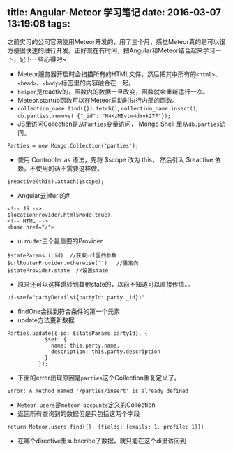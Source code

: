 title: Angular-Meteor 学习笔记
date: 2016-03-07 13:19:08
tags:
---
之前实习的公司官网使用Meteor开发的，用了三个月，感觉Meteor真的是可以很方便很快速的进行开发。正好现在有时间，把Angular和Meteor结合起来学习一下，记下一些心得吧~

- Meteor服务器开启时会扫描所有的HTML文件，然后把其中所有的`<html>`、`<head>`、`<body>`标签里的内容融合在一起。
- `helper`是reactiv的，函数内的数据一旦改变，函数就会重新运行一次。
- Meteor.startup函数可以在Meteor启动时执行内部的函数。
- `collection_name.find({}).fetch()`, `collection_name.insert()`, `db.parties.remove( {"_id": "N4KzMEvtm4dYvk2TF"});`
- JS里访问Collection是从`Parties`变量访问， Mongo Shell 里从`db.parties`访问。
```
Parties = new Mongo.Collection('parties');
```
- 使用 Controoler as 语法，先将 $scope 改为 this， 然后引入 $reactive 依赖。不使用的话不需要这样做。
```
$reactive(this).attach($scope);
```
- Angular去掉url的#
```
<!-- JS -->
$locationProvider.html5Mode(true);
<!-- HTML -->
<base href="/">
```
<!--more-->
- ui.router三个最重要的Provider
```
$stateParams.(:id)  //获取url里的参数
$urlRouterProvider.otherwise('')   //重定向
$stateProvider.state  //设置state
```
- 原来还可以这样跳转到其他state的，以前不知道可以直接传值。。
```
ui-sref="partyDetails({partyId: party._id})"
```
- findOne会找到符合条件的第一个元素
- update方法更新数据
```
Parties.update({_id: $stateParams.partyId}, {
            $set: {
              name: this.party.name,
              description: this.party.description
            }
          });
```
- 下面的error出现原因是`parties`这个Collection重复定义了。
```
Error: A method named '/parties/insert' is already defined
```
- `Meteor.users`是`meteor-accounts`定义的Collection
- 返回所有查询到的数据但是只包括这两个字段
```
return Meteor.users.find({}, {fields: {emails: 1, profile: 1}})
```
- 在哪个directive里subscribe了数据，就只能在这个di里访问到